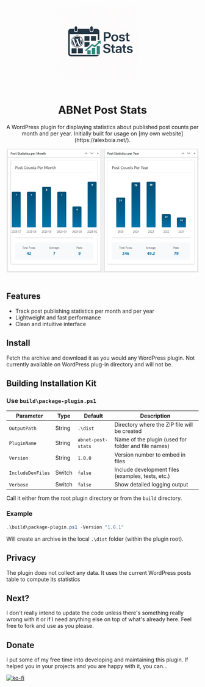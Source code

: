 <p align="center">
   <img align="center" width="210" height="200" src="https://github.com/alexboia/ABNET-PostStats/blob/main/logo.png?raw=true" style="margin-bottom: 20px; margin-right: 20px; border-radius: 5px;" />
</p>

<h1 align="center">ABNet Post Stats</h1>

<p align="center">
   A WordPress plugin for displaying statistics about published post counts per month and per year. Initially built for usage on [my own website](https://alexboia.net/).
</p>

<p align="center">
   <img align="center" src="https://github.com/alexboia/ABNET-PostStats/blob/main/screenshots/abnet-post-stats.png?raw=true" style="margin-bottom: 20px; margin-right: 20px;" />
</p>

## Features

- Track post publishing statistics per month and per year
- Lightweight and fast performance
- Clean and intuitive interface

## Install

Fetch the archive and download it as you would any WordPress plugin. 
Not currently available on WordPress plug-in directory and will not be.

## Building Installation Kit

### Use `build\package-plugin.ps1`

| Parameter | Type | Default | Description |
|-----------|------|---------|-------------|
| `OutputPath` | String | `.\dist` | Directory where the ZIP file will be created |
| `PluginName` | String | `abnet-post-stats` | Name of the plugin (used for folder and file names) |
| `Version` | String | `1.0.0` | Version number to embed in files |
| `IncludeDevFiles` | Switch | `false` | Include development files (examples, tests, etc.) |
| `Verbose` | Switch | `false` | Show detailed logging output |

Call it either from the root plugin directory or from the `build` directory.

### Example

```powershell
.\build\package-plugin.ps1 -Version "1.0.1"
```

Will create an archive in the local `.\dist` folder (within the plugin root).

## Privacy

The plugin does not collect any data. It uses the current WordPress posts table to compute its statistics

## Next?

I don't really intend to update the code unless there's something really wrong with it or if I need anything else on top of what's already here.
Feel free to fork and use as you please.

## Donate

I put some of my free time into developing and maintaining this plugin.
If helped you in your projects and you are happy with it, you can...

[![ko-fi](https://www.ko-fi.com/img/githubbutton_sm.svg)](https://ko-fi.com/Q5Q01KGLM)